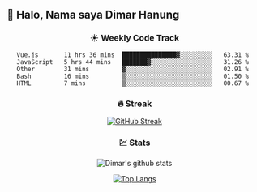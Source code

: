 ## 👋 Halo, Nama saya **Dimar Hanung**

<center>

### :sunny: Weekly Code Track
<!--START_SECTION:waka-->
```text
Vue.js       11 hrs 36 mins  ███████████████▓░░░░░░░░░   63.31 % 
JavaScript   5 hrs 44 mins   ███████▓░░░░░░░░░░░░░░░░░   31.26 % 
Other        31 mins         ▓░░░░░░░░░░░░░░░░░░░░░░░░   02.91 % 
Bash         16 mins         ▒░░░░░░░░░░░░░░░░░░░░░░░░   01.50 % 
HTML         7 mins          ▒░░░░░░░░░░░░░░░░░░░░░░░░   00.67 % 
```
<!--END_SECTION:waka-->

### :fire: Streak

[![GitHub Streak](http://github-readme-streak-stats.herokuapp.com?user=dimar-hanung)](https://git.io/streak-stats)

### :chart: Stats

![Dimar's github stats](https://github-readme-stats.vercel.app/api?username=dimar-hanung&show_icons=true&theme=vue)

[![Top Langs](https://github-readme-stats.vercel.app/api/top-langs/?username=dimar-hanung)](#)

</center>
